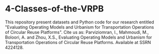 # 4-Classes-of-the-VRPB
This repository present datasets and Python code for our research entitled "Evaluating Operating Models and Urbanism for Transportation Operations of Circular Reuse Platforms".
Cite us as:
Parviziomran, I., Mahmoudi, M., Boloori, A. and Zhou, X.S., Evaluating Operating Models and Urbanism for Transportation Operations of Circular Reuse Platforms. Available at SSRN 4224128.
